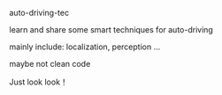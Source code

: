 auto-driving-tec

learn and share some smart techniques for auto-driving

mainly include: localization, perception ...

maybe not clean code

Just look look！